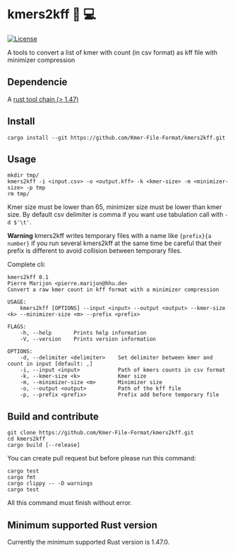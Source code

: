 # kmers2kff 🧬 💻

[![License](https://img.shields.io/badge/license-AGPL--3.0-green)](https://github.com/Kmer-File-Format/kmers2kff/blob/master/LICENSE)

A tools to convert a list of kmer with count (in csv format) as kff file with minimizer compression

## Dependencie

A [rust tool chain (> 1.47)](https://rustup.rs/)

## Install

```
cargo install --git https://github.com/Kmer-File-Format/kmers2kff.git
```

## Usage

```
mkdir tmp/
kmers2kff -i <input.csv> -o <output.kff> -k <kmer-size> -m <minimizer-size> -p tmp
rm tmp/
```

Kmer size must be lower than 65, minimizer size must be lower than kmer size.
By default csv delimiter is comma if you want use tabulation call with `-d $'\t'`.

**Warning** kmers2kff writes temporary files with a name like `{prefix}{a number}` if you run several kmers2kff at the same time be careful that their prefix is different to avoid collision between temporary files.


Complete cli:
```
kmers2kff 0.1
Pierre Marijon <pierre.marijon@hhu.de>
Convert a raw kmer count in kff format with a minimizer compression

USAGE:
    kmers2kff [OPTIONS] --input <input> --output <output> --kmer-size <k> --minimizer-size <m> --prefix <prefix>

FLAGS:
    -h, --help       Prints help information
    -V, --version    Prints version information

OPTIONS:
    -d, --delimiter <delimiter>    Set delimiter between kmer and count in input [default: ,]
    -i, --input <input>            Path of kmers counts in csv format
    -k, --kmer-size <k>            Kmer size
    -m, --minimizer-size <m>       Minimizer size
    -o, --output <output>          Path of the kff file
    -p, --prefix <prefix>          Prefix add before temporary file
```

## Build and contribute

```
git clone https://github.com/Kmer-File-Format/kmers2kff.git
cd kmers2kff
cargo build [--release]
```

You can create pull request but before please run this command:

```
cargo test
cargo fmt
cargo clippy -- -D warnings
cargo test
```

All this command must finish without error.

## Minimum supported Rust version

Currently the minimum supported Rust version is 1.47.0.
